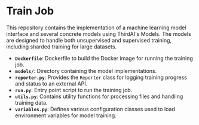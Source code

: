 # Train Job

This repository contains the implementation of a machine learning model interface and several concrete models using ThirdAI's Models. The models are designed to handle both unsupervised and supervised training, including sharded training for large datasets.

- **`Dockerfile`**: Dockerfile to build the Docker image for running the training job.
- **`models/`**: Directory containing the model implementations.
- **`reporter.py`**: Provides the `Reporter` class for logging training progress and status to an external API.
- **`run.py`**: Entry point script to run the training job.
- **`utils.py`**: Contains utility functions for processing files and handling training data.
- **`variables.py`**: Defines various configuration classes used to load environment variables for model training.
